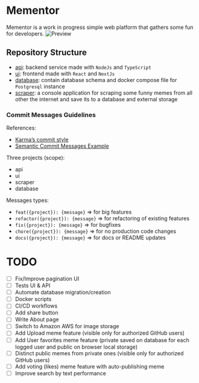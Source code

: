 # Mementor

Mementor is a work in progress simple web platform that gathers some fun for developers.
![Preview](docs/preview.gif)
## Repository Structure
- [api](/api): backend service made with `NodeJs` and `TypeScript`
- [ui](/ui): frontend made with `React` and `NextJs`
- [database](/database): contain database schema and docker compose file for `Postgresql` instance
- [scraper](/scraper): a console application for scraping some funny memes from all other the internet and save its to a database and external storage
### Commit Messages Guidelines

References:
- [Karma’s commit style](http://karma-runner.github.io/0.10/dev/git-commit-msg.html)
- [Semantic Commit Messages Example](https://sparkbox.com/foundry/semantic_commit_messages)

Three projects (scope): 
- api
- ui
- scraper
- database

Messages types: 
- `feat({project}): {message}` => for big features
- `refactor({project}): {message}` => for refactoring of existing features
- `fix({project}): {message}` => for bugfixes
- `chore({project}): {message}` => for no production code changes
- `docs({project}): {message}` => for docs or README updates


# TODO
- [ ] Fix/Improve pagination UI
- [ ] Tests UI & API
- [ ] Automate database migration/creation
- [ ] Docker scripts
- [ ] CI/CD workflows
- [ ] Add share button
- [ ] Write About page
- [ ] Switch to Amazon AWS for image storage
- [ ] Add Upload meme feature (visible only for authorized GitHub users)
- [ ] Add User favorites meme feature (private saved on database for each logged user and public on browser local storage)
- [ ] Distinct public memes from private ones (visible only for authorized GitHub users)
- [ ] Add voting (likes) meme feature with auto-publishing meme
- [ ] Improve search by text performance
